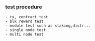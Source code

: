 ### test procedure
    - tx, contract test
    - blk reward test
    - module test such as staking,distr...
    - single node test
    - multi node test